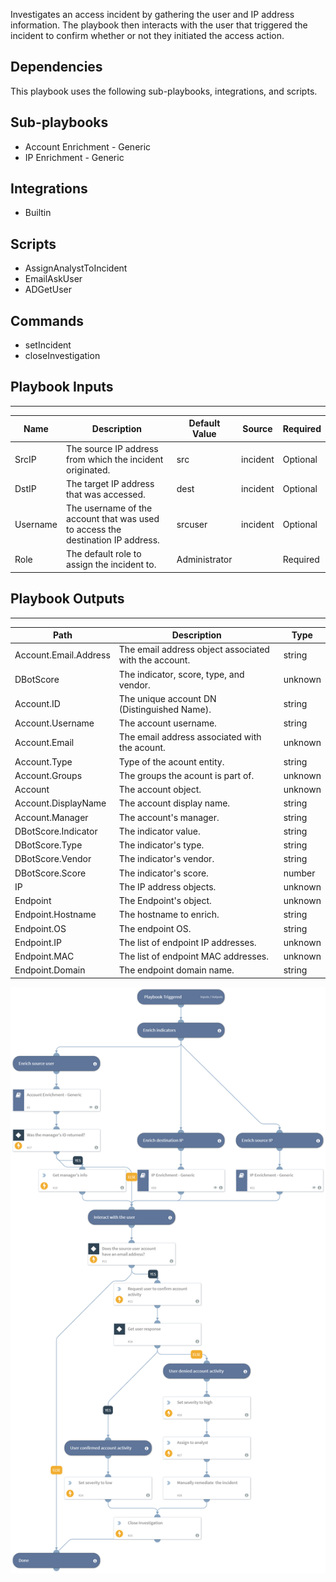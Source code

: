 Investigates an access incident by gathering the user and IP address information.
The playbook then interacts with the user that triggered the incident to confirm whether or not they initiated the access action.

## Dependencies
This playbook uses the following sub-playbooks, integrations, and scripts.

## Sub-playbooks
* Account Enrichment - Generic
* IP Enrichment - Generic

## Integrations
* Builtin

## Scripts
* AssignAnalystToIncident
* EmailAskUser
* ADGetUser

## Commands
* setIncident
* closeInvestigation

## Playbook Inputs
---

| **Name** | **Description** | **Default Value** | **Source** | **Required** |
| --- | --- | --- | --- | --- |
| SrcIP | The source IP address from which the incident originated. | src | incident | Optional |
| DstIP | The target IP address that was accessed. | dest | incident | Optional |
| Username | The username of the account that was used to access the destination IP address. | srcuser | incident | Optional |
| Role | The default role to assign the incident to. | Administrator |  | Required |

## Playbook Outputs
---

| **Path** | **Description** | **Type** |
| --- | --- | --- |
| Account.Email.Address | The email address object associated with the account. | string |
| DBotScore | The indicator, score, type, and vendor. | unknown |
| Account.ID | The unique account DN (Distinguished Name). | string |
| Account.Username | The account username. | string |
| Account.Email | The email address associated with the acount. | unknown |
| Account.Type | Type of the acount entity. | string |
| Account.Groups | The groups the acount is part of. | unknown |
| Account | The account object. | unknown |
| Account.DisplayName | The account display name. | string |
| Account.Manager | The account's manager. | string |
| DBotScore.Indicator | The indicator value. | string |
| DBotScore.Type | The indicator's type. | string |
| DBotScore.Vendor | The indicator's vendor. | string |
| DBotScore.Score | The indicator's score. | number |
| IP | The IP address objects. | unknown |
| Endpoint | The Endpoint's object. | unknown |
| Endpoint.Hostname | The hostname to enrich. | string |
| Endpoint.OS | The endpoint OS. | string |
| Endpoint.IP | The list of endpoint IP addresses. | unknown |
| Endpoint.MAC | The list of endpoint MAC addresses. | unknown |
| Endpoint.Domain | The endpoint domain name. | string |

![Access_Investigation_Generic](https://github.com/ElazarK/content-docs/blob/master/images/playbooks/Access_Investigation_Generic.png)
